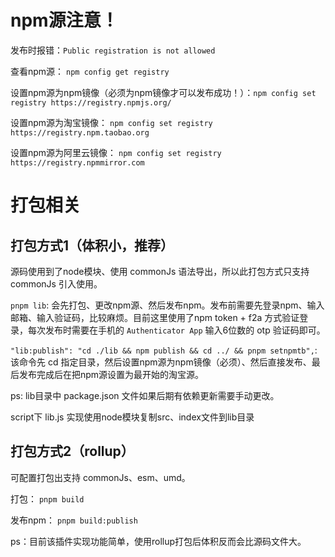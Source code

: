 # npm源注意！

发布时报错：`Public registration is not allowed`

查看npm源： `npm config get registry`

设置npm源为npm镜像（必须为npm镜像才可以发布成功！）：`npm config set registry https://registry.npmjs.org/`


设置npm源为淘宝镜像： `npm config set registry https://registry.npm.taobao.org`

设置npm源为阿里云镜像： `npm config set registry https://registry.npmmirror.com`





# 打包相关

## 打包方式1（体积小，推荐）

源码使用到了node模块、使用 commonJs 语法导出，所以此打包方式只支持 commonJs 引入使用。

`pnpm lib`: 会先打包、更改npm源、然后发布npm。发布前需要先登录npm、输入邮箱、输入验证码，比较麻烦。目前这里使用了npm token + f2a 方式验证登录，每次发布时需要在手机的 `Authenticator App` 输入6位数的 otp 验证码即可。

`"lib:publish": "cd ./lib && npm publish && cd ../ && pnpm setnpmtb",`: 该命令先 cd 指定目录，然后设置npm源为npm镜像（必须）、然后直接发布、最后发布完成后在把npm源设置为最开始的淘宝源。


ps: lib目录中 package.json 文件如果后期有依赖更新需要手动更改。

script下 lib.js 实现使用node模块复制src、index文件到lib目录



## 打包方式2（rollup）

可配置打包出支持 commonJs、esm、umd。

打包： `pnpm build`

发布npm： `pnpm build:publish`

ps：目前该插件实现功能简单，使用rollup打包后体积反而会比源码文件大。

